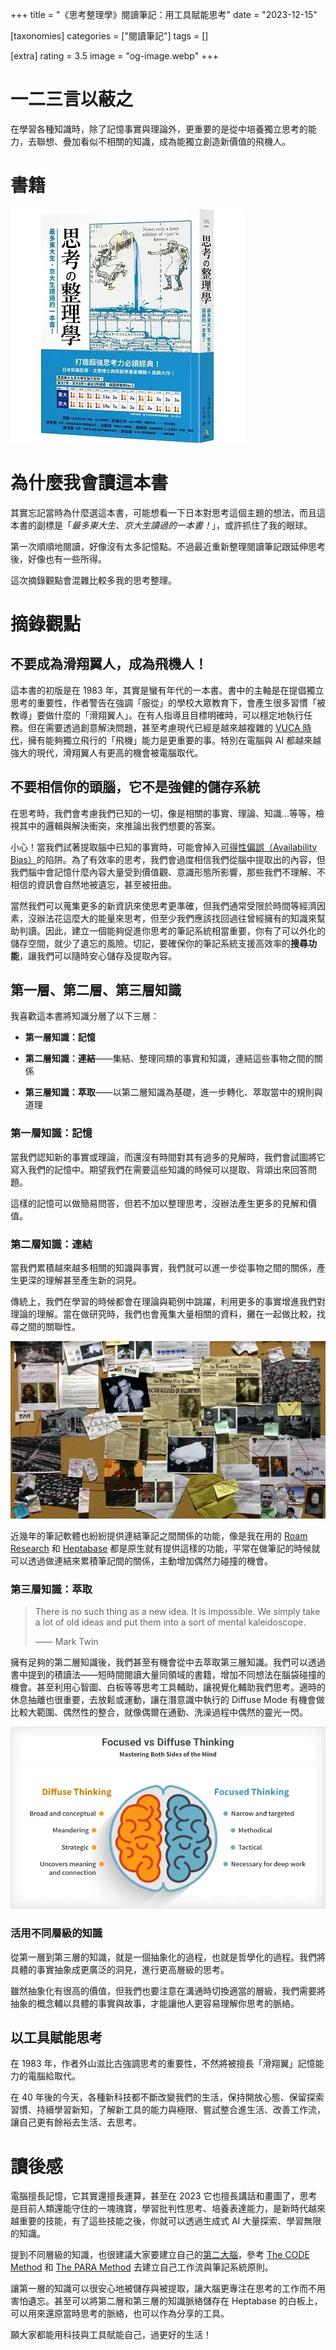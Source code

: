 +++
title = "《思考整理學》閱讀筆記：用工具賦能思考"
date = "2023-12-15"

[taxonomies]
categories = ["閱讀筆記"]
tags = []

[extra]
rating = 3.5
image = "og-image.webp"
+++

一二三言以蔽之
=======

在學習各種知識時，除了記憶事實與理論外，更重要的是從中培養獨立思考的能力，去聯想、疊加看似不相關的知識，成為能獨立創造新價值的飛機人。

書籍
==

[![](book.webp)](https://www.goodreads.com/book/show/58943286)

為什麼我會讀這本書
=========

其實忘記當時為什麼選這本書，可能想看一下日本對思考這個主題的想法，而且這本書的副標是「*最多東大生、京大生讀過的一本書！*」，或許抓住了我的眼球。

第一次順順地閱讀，好像沒有太多記憶點。不過最近重新整理閱讀筆記跟延伸思考後，好像也有一些所得。

這次摘錄觀點會混雜比較多我的思考整理。

摘錄觀點
====

不要成為滑翔翼人，成為飛機人！
---------------

這本書的初版是在 1983 年，其實是蠻有年代的一本書。書中的主軸是在提倡獨立思考的重要性，作者警告在強調「服從」的學校大眾教育下，會產生很多習慣「被教導」要做什麼的「滑翔翼人」。在有人指導且目標明確時，可以穩定地執行任務。但在需要透過創意解決問題，甚至考慮現代已經是越來越複雜的 [VUCA 時代](@/reading-notes/aesthetic-consciousness/index.md#what-is-vuca)，擁有能夠獨立飛行的「飛機」能力是更重要的事。特別在電腦與 AI 都越來越強大的現代，滑翔翼人有更高的機會被電腦取代。

不要相信你的頭腦，它不是強健的儲存系統
-------------------

在思考時，我們會考慮我們已知的一切，像是相關的事實、理論、知識...等等，檢視其中的邏輯與解決衝突，來推論出我們想要的答案。

小心！當我們試著提取腦中已知的事實時，可能會掉入[可得性偏誤（Availability Bias）](https://zh.wikipedia.org/zh-tw/%E5%8F%AF%E5%BE%97%E6%80%A7%E6%8D%B7%E6%80%9D%E6%B3%95)的陷阱。為了有效率的思考，我們會過度相信我們從腦中提取出的內容，但我們腦中會記憶什麼內容大量受到價值觀、意識形態所影響，那些我們不理解、不相信的資訊會自然地被遺忘，甚至被扭曲。

當然我們可以蒐集更多的新資訊來使思考更準確，但我們通常受限於時間等經濟因素，沒辦法花這麼大的能量來思考，但至少我們應該找回過往曾經擁有的知識來幫助判讀。因此，建立一個能夠促進你思考的筆記系統相當重要，你有了可以外化的儲存空間，就少了遺忘的風險。切記，要確保你的筆記系統支援高效率的**搜尋功能**，讓我們可以隨時安心儲存及提取內容。

第一層、第二層、第三層知識
-------------

我喜歡這本書將知識分層了以下三層：

* **第一層知識：記憶**

* **第二層知識：連結**——集結、整理同類的事實和知識，連結這些事物之間的關係

* **第三層知識：萃取**——以第二層知識為基礎，進一步轉化、萃取當中的規則與道理

### 第一層知識：記憶

當我們認知新的事實或理論，而還沒有時間對其有過多的見解時，我們會試圖將它寫入我們的記憶中。期望我們在需要這些知識的時候可以提取、背頌出來回答問題。

這樣的記憶可以做簡易問答，但若不加以整理思考，沒辦法產生更多的見解和價值。

### 第二層知識：連結

當我們累積越來越多相關的知識與事實，我們就可以進一步從事物之間的關係，產生更深的理解甚至產生新的洞見。

傳統上，我們在學習的時候都會在理論與範例中跳躍，利用更多的事實增進我們對理論的理解。當在做研究時，我們也會蒐集大量相關的資料，攤在一起做比較，找尋之間的關聯性。

![](investigate.webp)

近幾年的筆記軟體也紛紛提供連結筆記之間關係的功能，像是我在用的 [Roam Research](https://roamresearch.com/) 和 [Heptabase](https://heptabase.com/) 都是原生就有提供這樣的功能，平常在做筆記的時候就可以透過做連結來累積筆記間的關係，主動增加偶然力碰撞的機會。

### 第三層知識：萃取

> There is no such thing as a new idea. It is impossible. We simply take a lot of old ideas and put them into a sort of mental kaleidoscope.
>
> —— Mark Twin

擁有足夠的第二層知識後，我們甚至有機會從中去萃取第三層知識。我們可以透過書中提到的積讀法——短時間閱讀大量同領域的書籍，增加不同想法在腦袋碰撞的機會。甚至利用心智圖、白板等等思考工具輔助，讓視覺化輔助我們思考。適時的休息抽離也很重要，去放鬆或運動，讓在潛意識中執行的 Diffuse Mode 有機會做比較大範圍、偶然性的整合，就像偶爾在通勤、洗澡過程中偶然的靈光一閃。

![](diffuse-thinking.webp)

### 活用不同層級的知識

從第一層到第三層的知識，就是一個抽象化的過程，也就是哲學化的過程。我們將具體的事實抽象成更廣泛的洞見，進行更高層級的思考。

雖然抽象化有很高的價值，但我們也要注意在溝通時切換適當的層級，我們需要將抽象的概念輔以具體的事實與故事，才能讓他人更容易理解你思考的脈絡。

以工具賦能思考
-------

在 1983 年，作者外山滋比古強調思考的重要性，不然將被擅長「滑翔翼」記憶能力的電腦給取代。

在 40 年後的今天，各種新科技都不斷改變我們的生活，保持開放心態、保留探索習慣、持續學習新知，了解新工具的能力與極限、嘗試整合進生活、改善工作流，讓自己更有餘裕去生活、去思考。

讀後感
===

電腦擅長記憶，它其實還擅長運算，甚至在 2023 它也擅長講話和畫圖了，思考是目前人類還能守住的一塊瑰寶，學習批判性思考、培養表達能力，是新時代越來越重要的技能，有了這些技能之後，你就可以透過生成式 AI 大量探索、學習無限的知識。

提到不同層級的知識，也很建議大家要建立自己的[第二大腦](@/reading-notes/building-a-second-brain/index.md)，參考 [The CODE Method](@/reading-notes/building-a-second-brain/index.md#the-code-method) 和 [The PARA Method](@/reading-notes/building-a-second-brain/index.md#the-para-method) 去建立自己工作流與筆記系統原則。

讓第一層的知識可以很安心地被儲存與被提取，讓大腦更專注在思考的工作而不用害怕遺忘。甚至可以將第二層和第三層的知識脈絡儲存在 Heptabase 的白板上，可以用來還原當時思考的脈絡，也可以作為分享的工具。

願大家都能用科技與工具賦能自己，過更好的生活！
